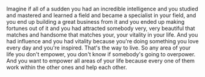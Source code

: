  Imagine if all of a sudden you had an incredible intelligence and you studied and mastered and learned a field and became a specialist in your field, and you end up building a great business from it and you ended up making fortunes out of it and you had attracted somebody very, very beautiful that matches and handsome that matches your, your vitality in your life. And you had influence and you had vitality because you're doing something you love every day and you're inspired. That's the way to live. So any area of your life you don't empower, you don't know if somebody's going to overpower. And you want to empower all areas of your life because every one of them work within the other ones and help each other.